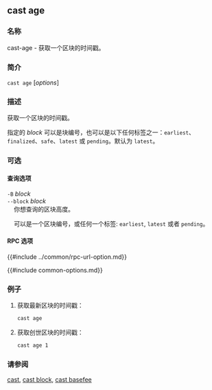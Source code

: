 ## cast age

### 名称

cast-age - 获取一个区块的时间戳。

### 简介

``cast age`` [*options*]

### 描述

获取一个区块的时间戳。

指定的 *block* 可以是块编号，也可以是以下任何标签之一：`earliest`、`finalized`、`safe`、`latest` 或 `pending`。默认为 `latest`。

### 可选

#### 查询选项

`-B` *block*  
`--block` *block*  
&nbsp;&nbsp;&nbsp;&nbsp;你想查询的区块高度。

&nbsp;&nbsp;&nbsp;&nbsp;可以是一个区块编号，或任何一个标签: `earliest`, `latest` 或者 `pending`。

#### RPC 选项

{{#include ../common/rpc-url-option.md}}

{{#include common-options.md}}

### 例子

1. 获取最新区块的时间戳：
    ```sh
    cast age
    ```

2. 获取创世区块的时间戳：
    ```sh
    cast age 1
    ```

### 请参阅

[cast](./cast.md), [cast block](./cast-block.md), [cast basefee](./cast-basefee.md)
